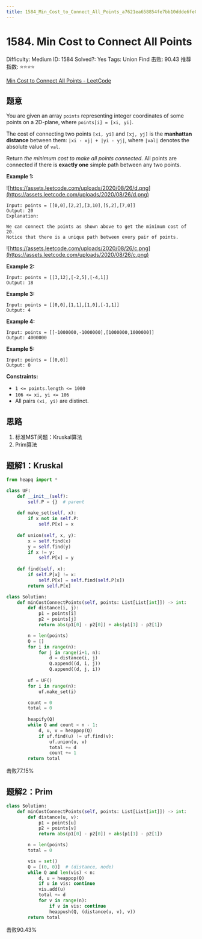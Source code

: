 ```yaml
---
title: 1584_Min_Cost_to_Connect_All_Points_a7621ea658854fe7bb10ddde6fe0ccfb
---
```


# 1584. Min Cost to Connect All Points

Difficulty: Medium
ID: 1584
Solved?: Yes
Tags: Union Find
击败: 90.43
推荐指数: ⭐⭐⭐⭐

[Min Cost to Connect All Points - LeetCode](https://leetcode.com/problems/min-cost-to-connect-all-points/)

## 题意

You are given an array `points` representing integer coordinates of some points on a 2D-plane, where `points[i] = [xi, yi]`.

The cost of connecting two points `[xi, yi]` and `[xj, yj]` is the **manhattan distance** between them: `|xi - xj| + |yi - yj|`, where `|val|` denotes the absolute value of `val`.

Return *the minimum cost to make all points connected.* All points are connected if there is **exactly one** simple path between any two points.

**Example 1:**

![https://assets.leetcode.com/uploads/2020/08/26/d.png](https://assets.leetcode.com/uploads/2020/08/26/d.png)

```
Input: points = [[0,0],[2,2],[3,10],[5,2],[7,0]]
Output: 20
Explanation:

We can connect the points as shown above to get the minimum cost of 20.
Notice that there is a unique path between every pair of points.

```

![https://assets.leetcode.com/uploads/2020/08/26/c.png](https://assets.leetcode.com/uploads/2020/08/26/c.png)

**Example 2:**

```
Input: points = [[3,12],[-2,5],[-4,1]]
Output: 18

```

**Example 3:**

```
Input: points = [[0,0],[1,1],[1,0],[-1,1]]
Output: 4

```

**Example 4:**

```
Input: points = [[-1000000,-1000000],[1000000,1000000]]
Output: 4000000

```

**Example 5:**

```
Input: points = [[0,0]]
Output: 0

```

**Constraints:**

- `1 <= points.length <= 1000`
- `106 <= xi, yi <= 106`
- All pairs `(xi, yi)` are distinct.

## 思路

1. 标准MST问题：Kruskal算法
2. Prim算法

## 题解1：Kruskal

```python
from heapq import *

class UF:
    def __init__(self):
        self.P = {}  # parent
        
    def make_set(self, x):
        if x not in self.P:
            self.P[x] = x
            
    def union(self, x, y):
        x = self.find(x)
        y = self.find(y)
        if x != y:
            self.P[x] = y
    
    def find(self, x):
        if self.P[x] != x:
            self.P[x] = self.find(self.P[x])
        return self.P[x]

class Solution:
    def minCostConnectPoints(self, points: List[List[int]]) -> int:
        def distance(i, j):
            p1 = points[i]
            p2 = points[j]
            return abs(p1[0] - p2[0]) + abs(p1[1] - p2[1])

        n = len(points)
        Q = []
        for i in range(n):
            for j in range(i+1, n):
                d = distance(i, j)
                Q.append((d, i, j))
                Q.append((d, j, i))
        
        uf = UF()
        for i in range(n):
            uf.make_set(i)

        count = 0
        total = 0
        
        heapify(Q)
        while Q and count < n - 1:
            d, u, v = heappop(Q)
            if uf.find(u) != uf.find(v):
                uf.union(u, v)
                total += d
                count += 1
        return total
```

击败77.15%

## 题解2：Prim

```python
class Solution:
    def minCostConnectPoints(self, points: List[List[int]]) -> int:
        def distance(u, v):
            p1 = points[u]
            p2 = points[v]
            return abs(p1[0] - p2[0]) + abs(p1[1] - p2[1])

        n = len(points)
        total = 0

        vis = set()
        Q = [(0, 0)]  # (distance, node)
        while Q and len(vis) < n:
            d, u = heappop(Q)
            if u in vis: continue
            vis.add(u)
            total += d
            for v in range(n):
                if v in vis: continue
                heappush(Q, (distance(u, v), v))
        return total
```

击败90.43%